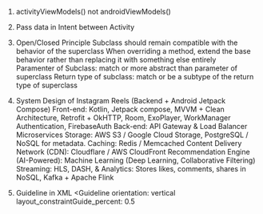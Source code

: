 1. activityViewModels() not androidViewModels() 

2. Pass data in Intent between Activity

3. Open/Closed Principle
	Subclass should remain compatible with the behavior of the superclass
	When overriding a method, extend the base behavior rather than replacing it with something else entirely
	Paramenter of Subclass: match or more abstract than parameter of superclass
	Return type of subclass: match or be a subtype of the return type of superclass

4. System Design of Instagram Reels (Backend + Android Jetpack Compose)
	Front-end: Kotlin, Jetpack compose, MVVM + Clean Architecture, Retrofit + OkHTTP, Room, ExoPlayer, WorkManager
		Authentication, FirebaseAuth
	Back-end: 
		API Gateway & Load Balancer
		Microservices
		Storage: AWS S3 / Google Cloud Storage, PostgreSQL / NoSQL for metadata.
		Caching: Redis / Memcached
		Content Delivery Network (CDN): Cloudflare / AWS CloudFront
		Recommendation Engine (AI-Powered): Machine Learning (Deep Learning, Collaborative Filtering)
		Streaming: HLS, DASH,  & Analytics: Stores likes, comments, shares in NoSQL, Kafka + Apache Flink 

5. Guideline in XML
	<Guideline
		orientation: vertical
		layout_constraintGuide_percent: 0.5
	